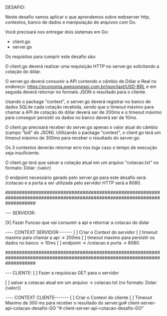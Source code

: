 
DESAFIO:

Neste desafio vamos aplicar o que aprendemos sobre webserver http, contextos,
banco de dados e manipulação de arquivos com Go.

Você precisará nos entregar dois sistemas em Go:
- client.go
- server.go

Os requisitos para cumprir este desafio são:

O client.go deverá realizar uma requisição HTTP no server.go solicitando a cotação do dólar.

O server.go deverá consumir a API contendo o câmbio de Dólar e Real no endereço: https://economia.awesomeapi.com.br/json/last/USD-BRL e em seguida deverá retornar no formato JSON o resultado para o cliente.

Usando o package "context", o server.go deverá registrar no banco de dados SQLite cada cotação recebida, sendo que o timeout máximo para chamar
a API de cotação do dólar deverá ser de 200ms e o timeout máximo para conseguir persistir os dados no banco deverá ser de 10ms.

O client.go precisará receber do server.go apenas o valor atual do câmbio (campo "bid" do JSON). Utilizando o package "context", o client.go terá um timeout máximo de
300ms para receber o resultado do server.go.

Os 3 contextos deverão retornar erro nos logs caso o tempo de execução seja insuficiente.

O client.go terá que salvar a cotação atual em um arquivo "cotacao.txt" no formato: Dólar: {valor}

O endpoint necessário gerado pelo server.go para este desafio será: /cotacao e a porta a ser utilizada pelo servidor HTTP será a 8080.

###########################################################################################################################

--- SERVIDOR:

[X] Fazer Funcao que vai consumir a api e retornar a cotacao do dolar

---- CONTEXT SERVIDOR-------
[ ] Criar o Context do servidor
[ ] timeout maximo para chamar a api -> 200ms
[ ] timeout maximo para persistir os dados no banco -> 10ms
[ ] endpoint -> /cotacao e porta -> 8080.

###########################################################################################################################

--- CLIENTE:
[ ] Fazer a requisicao GET para o servidor

[ ] salvar a cotacao atual em um arquivo -> cotacao.txt (no formato: Dolar: {valor})

---- CONTEXT CLIENTE-------
[ ] Criar o Context do cliente
[ ] Timeout Maximo de 300 ms para receber o resultado do server.go#   c l i e n t - s e r v e r - a p i - c o t a c a o - d e s a f i o - G O  
 "# client-server-api-cotacao-desafio-GO" 

